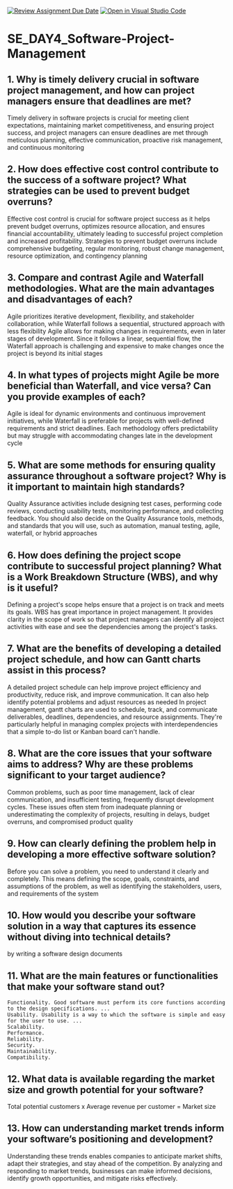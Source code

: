 [![Review Assignment Due Date](https://classroom.github.com/assets/deadline-readme-button-22041afd0340ce965d47ae6ef1cefeee28c7c493a6346c4f15d667ab976d596c.svg)](https://classroom.github.com/a/9pw6JKcu)
[![Open in Visual Studio Code](https://classroom.github.com/assets/open-in-vscode-2e0aaae1b6195c2367325f4f02e2d04e9abb55f0b24a779b69b11b9e10269abc.svg)](https://classroom.github.com/online_ide?assignment_repo_id=18651113&assignment_repo_type=AssignmentRepo)
# SE_DAY4_Software-Project-Management
## 1. Why is timely delivery crucial in software project management, and how can project managers ensure that deadlines are met?
Timely delivery in software projects is crucial for meeting client expectations, maintaining market competitiveness, and ensuring project success, and project managers can ensure deadlines are met through meticulous planning, effective communication, proactive risk management, and continuous monitoring
## 2. How does effective cost control contribute to the success of a software project? What strategies can be used to prevent budget overruns?
Effective cost control is crucial for software project success as it helps prevent budget overruns, optimizes resource allocation, and ensures financial accountability, ultimately leading to successful project completion and increased profitability. Strategies to prevent budget overruns include comprehensive budgeting, regular monitoring, robust change management, resource optimization, and contingency planning
## 3. Compare and contrast Agile and Waterfall methodologies. What are the main advantages and disadvantages of each?
Agile prioritizes iterative development, flexibility, and stakeholder collaboration, while Waterfall follows a sequential, structured approach with less flexibility
Agile allows for making changes in requirements, even in later stages of development. Since it follows a linear, sequential flow, the Waterfall approach is challenging and expensive to make changes once the project is beyond its initial stages
## 4. In what types of projects might Agile be more beneficial than Waterfall, and vice versa? Can you provide examples of each?
Agile is ideal for dynamic environments and continuous improvement initiatives, while Waterfall is preferable for projects with well-defined requirements and strict deadlines. Each methodology offers predictability but may struggle with accommodating changes late in the development cycle
## 5. What are some methods for ensuring quality assurance throughout a software project? Why is it important to maintain high standards?
Quality Assurance activities include designing test cases, performing code reviews, conducting usability tests, monitoring performance, and collecting feedback. You should also decide on the Quality Assurance tools, methods, and standards that you will use, such as automation, manual testing, agile, waterfall, or hybrid approaches
## 6. How does defining the project scope contribute to successful project planning? What is a Work Breakdown Structure (WBS), and why is it useful?
Defining a project's scope helps ensure that a project is on track and meets its goals. WBS has great importance in project management. It provides clarity in the scope of work so that project managers can identify all project activities with ease and see the dependencies among the project's tasks.
## 7. What are the benefits of developing a detailed project schedule, and how can Gantt charts assist in this process?
A detailed project schedule can help improve project efficiency and productivity, reduce risk, and improve communication. It can also help identify potential problems and adjust resources as needed
In project management, gantt charts are used to schedule, track, and communicate deliverables, deadlines, dependencies, and resource assignments. They're particularly helpful in managing complex projects with interdependencies that a simple to-do list or Kanban board can't handle.
## 8. What are the core issues that your software aims to address? Why are these problems significant to your target audience?
Common problems, such as poor time management, lack of clear communication, and insufficient testing, frequently disrupt development cycles. These issues often stem from inadequate planning or underestimating the complexity of projects, resulting in delays, budget overruns, and compromised product quality
## 9. How can clearly defining the problem help in developing a more effective software solution?
Before you can solve a problem, you need to understand it clearly and completely. This means defining the scope, goals, constraints, and assumptions of the problem, as well as identifying the stakeholders, users, and requirements of the system
## 10. How would you describe your software solution in a way that captures its essence without diving into technical details?
by writing a software design documents
## 11. What are the main features or functionalities that make your software stand out?
    Functionality. Good software must perform its core functions according to the design specifications. ...
    Usability. Usability is a way to which the software is simple and easy for the user to use. ...
    Scalability. 
    Performance. 
    Reliability. 
    Security. 
    Maintainability.
    Compatibility.
## 12. What data is available regarding the market size and growth potential for your software?
 Total potential customers x Average revenue per customer = Market size
## 13. How can understanding market trends inform your software’s positioning and development?
Understanding these trends enables companies to anticipate market shifts, adapt their strategies, and stay ahead of the competition. By analyzing and responding to market trends, businesses can make informed decisions, identify growth opportunities, and mitigate risks effectively.
